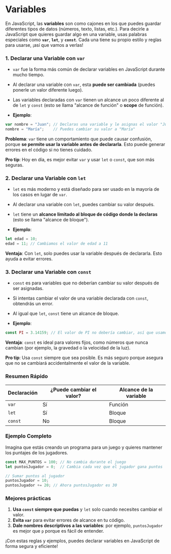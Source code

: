 
# Variables

En JavaScript, las **variables** son como cajones en los que puedes guardar diferentes tipos de datos (números, texto, listas, etc.). Para decirle a JavaScript que quieres guardar algo en una variable, usas palabras especiales como **`var`**, **`let`**, y **`const`**. Cada una tiene su propio estilo y reglas para usarse, ¡así que vamos a verlas!

### 1. **Declarar una Variable con `var`**

- `var` fue la forma más común de declarar variables en JavaScript durante mucho tiempo.
    
- Al declarar una variable con `var`, esta **puede ser cambiada** (puedes ponerle un valor diferente luego).
    
- Las variables declaradas con `var` tienen un alcance un poco diferente al de `let` y `const` (esto se llama "alcance de función" o **scope** de función).
    
- **Ejemplo**:

```js
var nombre = "Juan"; // Declaras una variable y le asignas el valor "Juan"
nombre = "María";    // Puedes cambiar su valor a "María"
```

**Problema**: `var` tiene un comportamiento que puede causar confusión, porque **se permite usar la variable antes de declararla**. Esto puede generar errores en el código si no tienes cuidado.

**Pro tip**: Hoy en día, es mejor evitar `var` y usar `let` o `const`, que son más seguras.

### 2. **Declarar una Variable con `let`**

- `let` es más moderno y está diseñado para ser usado en la mayoría de los casos en lugar de `var`.
    
- Al declarar una variable con `let`, puedes cambiar su valor después.
    
- `let` tiene un **alcance limitado al bloque de código donde la declaras** (esto se llama "alcance de bloque").
    
- **Ejemplo**:

```js
let edad = 10;
edad = 11; // Cambiamos el valor de edad a 11
```

**Ventaja**: Con `let`, solo puedes usar la variable después de declararla. Esto ayuda a evitar errores.

### 3. **Declarar una Variable con `const`**

- `const` es para variables que no deberían cambiar su valor después de ser asignadas.
    
- Si intentas cambiar el valor de una variable declarada con `const`, obtendrás un error.
    
- Al igual que `let`, `const` tiene un alcance de bloque.
    
- **Ejemplo**:

```js
const PI = 3.14159; // El valor de PI no debería cambiar, así que usamos const
```

**Ventaja**: `const` es ideal para valores fijos, como números que nunca cambian (por ejemplo, la gravedad o la velocidad de la luz).

**Pro tip**: Usa `const` siempre que sea posible. Es más seguro porque asegura que no se cambiará accidentalmente el valor de la variable.

### Resumen Rápido

|Declaración|¿Puede cambiar el valor?|Alcance de la variable|
|---|---|---|
|`var`|Sí|Función|
|`let`|Sí|Bloque|
|`const`|No|Bloque|
### Ejemplo Completo

Imagina que estás creando un programa para un juego y quieres mantener los puntajes de los jugadores.

```js
const MAX_PUNTOS = 100; // No cambia durante el juego
let puntosJugador = 0;  // Cambia cada vez que el jugador gana puntos

// Sumar puntos al jugador
puntosJugador = 10;
puntosJugador += 20; // Ahora puntosJugador es 30
```

### Mejores prácticas

1. **Usa `const` siempre que puedas** y `let` solo cuando necesites cambiar el valor.
2. **Evita `var`** para evitar errores de alcance en tu código.
3. **Dale nombres descriptivos a las variables**: por ejemplo, `puntosJugador` es mejor que `p` porque es fácil de entender.

¡Con estas reglas y ejemplos, puedes declarar variables en JavaScript de forma segura y eficiente!
